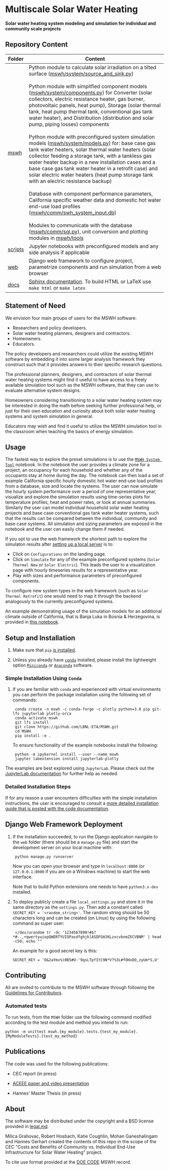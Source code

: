 # Multiscale Solar Water Heating
**Solar water heating system modeling and simulation for individual and community scale projects**

## Repository Content

Folder | Content
------ | ------
[mswh](mswh) | Python module to calculate solar irradiation on a tilted surface ([mswh/system/source_and_sink.py](mswh/system/source_and_sink.py)) <br><br> Python module with simplified component models ([mswh/system/components.py](mswh/system/components.py)) for Converter (solar collectors, electric resistance heater, gas burner, photovoltaic panels, heat pump), Storage (solar thermal tank, heat pump thermal tank, conventional gas tank water heater), and Distribution (distribution and solar pump, piping losses) components <br><br> Python module with preconfigured system simulation models ([mswh/system/models.py](mswh/system/models.py)) for: base case gas tank water heaters, solar thermal water heaters (solar collector feeding a storage tank, with a tankless gas water heater backup in a new installation cases and a base case gas tank water heater in a retrofit case) and solar electric water heaters (heat pump storage tank with an electric resistance backup) <br><br> Database with component performance parameters, California specific weather data and domestic hot water end-use load profiles ([mswh/comm/swh_system_input.db](mswh/comm/mswh_system_input.db)) <br><br> Modules to communicate with the database ([mswh/comm/sql.py](mswh/comm/sql.py)), unit conversion and plotting modules in [mswh/tools](mswh/tools)
[scripts](scripts) | Jupyter notebooks with preconfigured models and any side analysis if applicable
[web](web) | Django web framework to configure project, parametrize components and run simulation from a web browser
[docs](docs) | [Sphinx documentation](https://lbnl-eta.github.io/MSWH/). To build HTML or LaTeX use `make html` or `make latex`

## Statement of Need

We envision four main groups of users for the MSWH software:

* Researchers and policy developers.
* Solar water heating planners, designers and contractors.
* Homeowners.
* Educators.

The policy developers and researchers could utilize the existing MSWH software by embedding it into some larger analysis framework they construct such that it provides answers to their specific research questions.

The professional planners, designers, and contractors of solar thermal water heating systems might find it useful to have access to a freely available simulation tool such as the MSWH software, that they can use to evaluate alternative system designs.

Homeowners considering transitioning to a solar water heating system may be interested in doing the math before seeking further professional help, or just for their own education and curiosity about both solar water heating systems and system simulation in general.

Educators may wish and find it useful to utilize the MSWH simulation tool in the classroom when teaching the basics of energy simulation.

## Usage

The fastest way to explore the preset simulations is to use the [`MSWH System Tool`](scripts/MSWH&#32;System&#32;Tool.ipynb) notebook. In the notebook the user provides a climate zone for a project, an occupancy for each household and whether any of the occupants stay at home during the day. The notebook can then load a set of example California specific hourly domestic hot water end-use load profiles from a database, size and locate the systems. The user can now simulate the hourly system performance over a period of one representative year, visualize and explore the simulation results using time-series plots for temperature profiles, heat and power rates, or look at annual summaries. Similarly the user can model individual household solar water heating projects and base case conventional gas tank water heater systems, such that the results can be compared between the individual, community and base case systems. All simulation and sizing parameters are exposed in the notebook and the user can easily change them if needed.

If you opt to use the web framework the shortest path to explore the simulaton results after [setting up a local server](#django-web-framework-deployment) is to:

* Click on `Configurations` on the landing page.
* Click on `Simulate` for any of the example preconfigured systems (`Solar Thermal New` or `Solar Electric`). This leads the user to a visualization page with hourly timeseries results for a representative year.
* Play with sizes and performance parameters of preconfigured components.

To configure new system types in the web framework (such as `Solar Thermal Retrofit`) one would need to map it through the backend analogously to the currently preconfigured systems.

An example demonstrating usage of the simulation models for an additional climate outside 
of California, that is Banja Luka in Bosnia & Herzegovina, is provided in [this notebook](scripts/MSWH&#32;System&#32;Tool&#32;-&#32;Additional&#32;Climate.ipynb).

## Setup and Installation

1. Make sure that `pip` [is installed](https://pip.pypa.io/en/stable/installing/).
   
2. Unless you already have [`conda`](https://docs.conda.io/en/latest/) installed, please install the lightweight option [`Miniconda`](https://docs.conda.io/en/latest/miniconda.html) or [`Anaconda`](https://docs.anaconda.com/anaconda/install/) software.

### Simple Installation Using `Conda`

1. If you are familiar with `conda` and experienced with virtual environments
 you can perform the package installation using the following set of commands:

        conda create -n mswh -c conda-forge -c plotly python=3.8 pip git-lfs jupyterlab plotly-orca
        conda activate mswh
        git lfs install
        git clone https://github.com/LBNL-ETA/MSWH.git
        cd MSWH
        pip install -e .

    To ensure functionality of the example notebooks install the following:

        python -m ipykernel install --user --name mswh
        jupyter labextension install jupyterlab-plotly

The examples are best explored using `JupyterLab`. Please check out the
[JupyterLab documentation](https://jupyterlab.readthedocs.io/en/latest/)
for further help as needed.

### Detailed Installation Steps

If for any reason a user encounters difficulties with the simple installation 
instructions, the user is encouraged to consult a [more detailed installation guide that is 
posted with the code documentation](https://lbnl-eta.github.io/MSWH/source/installation.html).

## Django Web Framework Deployment

1. If the installation succeeded, to run the Django application navigate to the `web` folder (there should be a `manage.py` file) and start the development server on your local machine with:

        python manage.py runserver

   Now you can open your browser and type in `localhost:8000` (or `127.0.0.1:8000` if you are on a Windows machine) to start the web interface.

   Note that to build Python extensions one needs to have `python3.x-dev` installed.

2. To deploy publicly create a file `local_settings.py` and store it in the same directory as the `settings.py`. Then add a constant called `SECRET_KEY = '<random_string>'`. The random string should be 50 characters long and can be  created (on Linux) by using the following command as super user:

        </dev/urandom tr -dc '1234567890!#$?*#-.,+qwertyuiopQWERTYUIOPasdfghjklASDFGHJKLzxcvbnmZXCVBNM' | head -c50; echo ""

    An example for a good secret key is this:

    `SECRET_KEY = 'O&2aYmv%)0B5#U-'9qsLTpfItC9N*V?%3L#fOHxDO,zyUm*S,U'`
    
## Contributing

All are invited to contribute to the MSWH software through following the [Guidelines for Contributors](contributing.md).

### Automated tests

To run tests, from the `MSWH` folder use the following command modified according to the test module and method you intend to run:

    python -m unittest mswh.{my_module}.tests.{test_my_module}.{MyModuleTests}.{test_my_method}

## Publications

The code was used for the following publications:
* CEC report (in press)
* [ACEEE paper and video presentation](https://aceee2020.conferencespot.org/event-data/pdf/catalyst_activity_10923/catalyst_activity_paper_20200812133157248_498ce455_3a9c_4278_9088_6e3fdce5745b)

* Hannes' Master Thesis (in press)

## About

The software may be distributed under the copyright and a BSD license provided in [legal.md](legal.md).

Milica Grahovac, Robert Hosbach, Katie Coughlin, Mohan Ganeshalingam and Hannes Gerhart created the contents of this repo
in the scope of the CEC "Costs and Benefits of Community vs. Individual End-Use Infrastructure for Solar Water Heating" project.

To cite use format provided at the [DOE CODE](https://www.osti.gov/doecode/biblio/26000) MSWH record.
